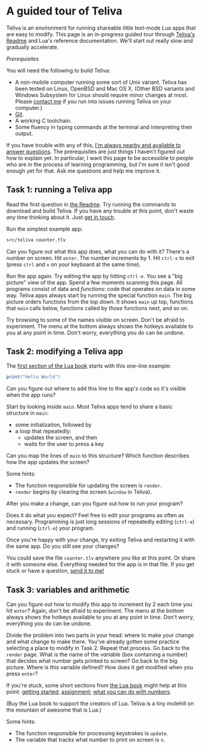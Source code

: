 # A guided tour of Teliva

Teliva is an environment for running shareable little text-mode Lua apps that
are easy to modify. This page is an in-progress guided tour through [Teliva's
Readme](https://github.com/akkartik/teliva#readme) and Lua's reference
documentation. We'll start out really slow and gradually accelerate.

_Prerequisites_

You will need the following to build Teliva:

* A non-mobile computer running some sort of Unix variant. Teliva has been
  tested on Linux, OpenBSD and Mac OS X. (Other BSD variants and Windows
  Subsystem for Linux should require minor changes at most. Please [contact me](http://akkartik.name/contact)
  if you run into issues running Teliva on your computer.)
* [Git](https://git-scm.com).
* A working C toolchain.
* Some fluency in typing commands at the terminal and interpreting their
  output.

If you have trouble with any of this, [I'm always nearby and available to
answer questions](http://akkartik.name/contact). The prerequisites are just
things I haven't figured out how to explain yet. In particular, I want this
page to be accessible to people who are in the process of learning
programming, but I'm sure it isn't good enough yet for that. Ask me questions
and help me improve it.

## Task 1: running a Teliva app

Read the first question in [the Readme](https://github.com/akkartik/teliva/blob/main/README.md).
Try running the commands to download and build Teliva. If you have any trouble
at this point, don't waste _any_ time thinking about it. Just [get in
touch](http://akkartik.name/contact).

Run the simplest example app:

```sh
src/teliva counter.tlv
```

Can you figure out what this app does, what you can do with it? There's a
number on screen. Hit `enter`. The number increments by 1. Hit `ctrl-x` to
exit (press `ctrl` and `x` on your keyboard at the same time).

Run the app again. Try editing the app by hitting `ctrl-e`. You see a "big
picture" view of the app. Spend a few moments scanning this page. All programs
consist of data and _functions_: code that operates on data in some way.
Teliva apps always start by running the special function `main`. The big
picture orders functions from the _top down_. It shows `main` up top,
functions that `main` calls below, functions called by _those_ functions next,
and so on.

Try browsing to some of the names visible on screen. Don't be afraid to
experiment. The menu at the bottom always shows the hotkeys available to you
at any point in time. Don't worry, everything you do can be undone.

## Task 2: modifying a Teliva app

The [first section of the Lua book](https://www.lua.org/pil/1.html) starts
with this one-line example:

```lua
print("Hello World")
```

Can you figure out where to add this line to the app's code so it's visible
when the app runs?

Start by looking inside `main`. Most Teliva apps tend to share a basic
structure in `main`:
- some initialization, followed by
- a loop that repeatedly:
  * updates the screen, and then
  * waits for the user to press a key

Can you map the lines of `main` to this structure? Which function describes
how the app updates the screen?

Some hints:
- The function responsible for updating the screen is `render`.
- `render` begins by clearing the screen (`window` in Teliva).

After you make a change, can you figure out how to run your program?

Does it do what you expect? Feel free to edit your programs as often as
necessary. Programming is just long sessions of repeatedly editing (`ctrl-e`)
and running (`ctrl-e`) your program.

Once you're happy with your change, try exiting Teliva and restarting it with
the same app. Do you still see your changes?

You could save the file `counter.tlv` anywhere you like at this point. Or
share it with someone else. Everything needed for the app is in that file. If
you get stuck or have a question, [send it to me!](http://akkartik.name/contact)

## Task 3: variables and arithmetic

Can you figure out how to modify this app to increment by 2 each time you
hit `enter`? Again, don't be afraid to experiment. The menu at the bottom
always shows the hotkeys available to you at any point in time. Don't worry,
everything you do can be undone.

Divide the problem into two parts in your head: where to make your change and
what change to make there. You've already gotten some practice selecting a
place to modify in Task 2. Repeat that process. Go back to the `render` page.
What is the name of the _variable_ (box containing a number) that decides what
number gets printed to screen? Go back to the big picture. Where is this
variable defined? How does it get modified when you press `enter`?

If you're stuck, some short sections from [the Lua book](https://www.lua.org/pil/contents.html)
might help at this point: [getting started](https://www.lua.org/pil/1.html);
[assignment](https://www.lua.org/pil/4.1.html); [what you can do with numbers](https://www.lua.org/pil/3.1.html).

(Buy the Lua book to support the creators of Lua. Teliva is a tiny molehill on
the mountain of awesome that is Lua.)

Some hints:
- The function responsible for processing keystrokes is `update`.
- The variable that tracks what number to print on screen is `n`.
